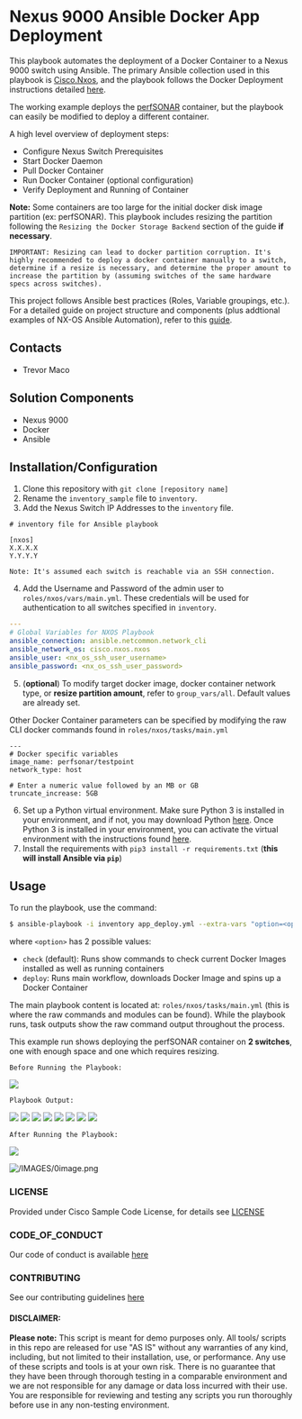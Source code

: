 # Nexus 9000 Ansible Docker App Deployment

This playbook automates the deployment of a Docker Container to a Nexus 9000 switch using Ansible. The primary Ansible collection used in this playbook is [Cisco.Nxos](https://docs.ansible.com/ansible/latest/collections/cisco/nxos/index.html), and the playbook follows the Docker Deployment instructions detailed [here](https://www.cisco.com/c/en/us/td/docs/switches/datacenter/nexus9000/sw/93x/progammability/guide/b-cisco-nexus-9000-series-nx-os-programmability-guide-93x/b-cisco-nexus-9000-series-nx-os-programmability-guide-93x_chapter_0100001.html#id_70928).

The working example deploys the [perfSONAR](https://hub.docker.com/r/perfsonar/testpoint/) container, but the playbook can easily be modified to deploy a different container.

A high level overview of deployment steps:
* Configure Nexus Switch Prerequisites
* Start Docker Daemon
* Pull Docker Container
* Run Docker Container (optional configuration)
* Verify Deployment and Running of Container

**Note:** Some containers are too large for the initial docker disk image partition (ex: perfSONAR). This playbook includes resizing the partition following the `Resizing the Docker Storage Backend` section of the guide **if necessary**.

```
IMPORTANT: Resizing can lead to docker partition corruption. It's highly recommended to deploy a docker container manually to a switch, determine if a resize is necessary, and determine the proper amount to increase the partition by (assuming switches of the same hardware specs across switches). 
```

This project follows Ansible best practices (Roles, Variable groupings, etc.). For a detailed guide on project structure and components (plus addtional examples of NX-OS Ansible Automation), refer to this [guide](https://developer.cisco.com/docs/nexus-as-code/#!nx-os-with-ansible/step-3-setup-ansible-playbook-directory-structure).

## Contacts
* Trevor Maco

## Solution Components
* Nexus 9000
* Docker
* Ansible

## Installation/Configuration
1. Clone this repository with `git clone [repository name]`
2. Rename the `inventory_sample` file to `inventory`.
3. Add the Nexus Switch IP Addresses to the `inventory` file.
```inventory
# inventory file for Ansible playbook

[nxos]
X.X.X.X
Y.Y.Y.Y
```
```
Note: It's assumed each switch is reachable via an SSH connection.
```
4. Add the Username and Password of the admin user to `roles/nxos/vars/main.yml`. These credentials will be used for authentication to all switches specified in `inventory`.
```yaml
---
# Global Variables for NXOS Playbook
ansible_connection: ansible.netcommon.network_cli
ansible_network_os: cisco.nxos.nxos
ansible_user: <nx_os_ssh_user_username>
ansible_password: <nx_os_ssh_user_password>
```
5. (**optional**) To modify target docker image, docker container network type, or **resize partition amount**, refer to `group_vars/all`. Default values are already set. 

Other Docker Container parameters can be specified by modifying the raw CLI docker commands found in `roles/nxos/tasks/main.yml`
```all
---
# Docker specific variables
image_name: perfsonar/testpoint
network_type: host

# Enter a numeric value followed by an MB or GB
truncate_increase: 5GB
```
6. Set up a Python virtual environment. Make sure Python 3 is installed in your environment, and if not, you may download Python [here](https://www.python.org/downloads/). Once Python 3 is installed in your environment, you can activate the virtual environment with the instructions found [here](https://docs.python.org/3/tutorial/venv.html).
7. Install the requirements with `pip3 install -r requirements.txt` (**this will install Ansible via `pip`**)

## Usage

To run the playbook, use the command:

```bash
$ ansible-playbook -i inventory app_deploy.yml --extra-vars "option=<option>"
```

where `<option>` has 2 possible values:
* `check` (default): Runs show commands to check current Docker Images installed as well as running containers
* `deploy`: Runs main workflow, downloads Docker Image and spins up a Docker Container

The main playbook content is located at: `roles/nxos/tasks/main.yml` (this is where the raw commands and modules can be found). While the playbook runs, task outputs show the raw command output throughout the process. 

This example run shows deploying the perfSONAR container on **2 switches**, one with enough space and one which requires resizing.

```Before Running the Playbook:```

![](IMAGES/no_docker_containers.png)

```Playbook Output:```

![](IMAGES/console_output_1.png)
![](IMAGES/console_output_2.png)
![](IMAGES/console_output_3.png)
![](IMAGES/console_output_4.png)
![](IMAGES/console_output_5.png)
![](IMAGES/console_output_6.png)
![](IMAGES/console_output_7.png)
![](IMAGES/console_output_8.png)

```After Running the Playbook:```

![](IMAGES/running_docker_container.png)

![/IMAGES/0image.png](/IMAGES/0image.png)

### LICENSE

Provided under Cisco Sample Code License, for details see [LICENSE](LICENSE.md)

### CODE_OF_CONDUCT

Our code of conduct is available [here](CODE_OF_CONDUCT.md)

### CONTRIBUTING

See our contributing guidelines [here](CONTRIBUTING.md)

#### DISCLAIMER:
<b>Please note:</b> This script is meant for demo purposes only. All tools/ scripts in this repo are released for use "AS IS" without any warranties of any kind, including, but not limited to their installation, use, or performance. Any use of these scripts and tools is at your own risk. There is no guarantee that they have been through thorough testing in a comparable environment and we are not responsible for any damage or data loss incurred with their use.
You are responsible for reviewing and testing any scripts you run thoroughly before use in any non-testing environment.